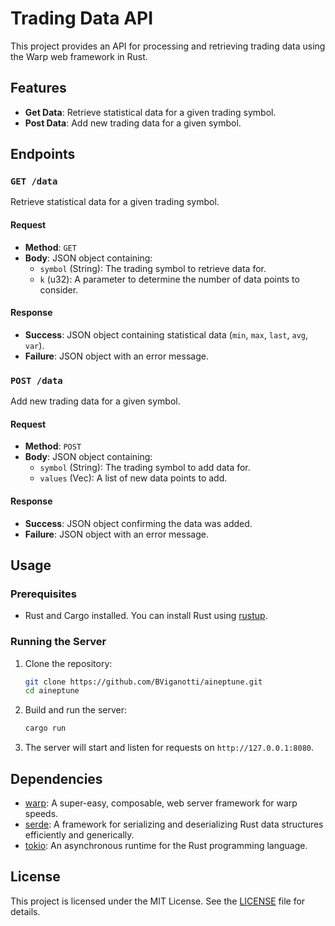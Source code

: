 # Trading Data API

This project provides an API for processing and retrieving trading data using the Warp web framework in Rust.

## Features

- **Get Data**: Retrieve statistical data for a given trading symbol.
- **Post Data**: Add new trading data for a given symbol.

## Endpoints

### `GET /data`

Retrieve statistical data for a given trading symbol.

#### Request

- **Method**: `GET`
- **Body**: JSON object containing:
  - `symbol` (String): The trading symbol to retrieve data for.
  - `k` (u32): A parameter to determine the number of data points to consider.

#### Response

- **Success**: JSON object containing statistical data (`min`, `max`, `last`, `avg`, `var`).
- **Failure**: JSON object with an error message.

### `POST /data`

Add new trading data for a given symbol.

#### Request

- **Method**: `POST`
- **Body**: JSON object containing:
  - `symbol` (String): The trading symbol to add data for.
  - `values` (Vec<f64>): A list of new data points to add.

#### Response

- **Success**: JSON object confirming the data was added.
- **Failure**: JSON object with an error message.

## Usage

### Prerequisites

- Rust and Cargo installed. You can install Rust using [rustup](https://rustup.rs/).

### Running the Server

1. Clone the repository:
    ```sh
    git clone https://github.com/BViganotti/aineptune.git
    cd aineptune
    ```

2. Build and run the server:
    ```sh
    cargo run
    ```

3. The server will start and listen for requests on `http://127.0.0.1:8080`.

## Dependencies

- [warp](https://crates.io/crates/warp): A super-easy, composable, web server framework for warp speeds.
- [serde](https://crates.io/crates/serde): A framework for serializing and deserializing Rust data structures efficiently and generically.
- [tokio](https://crates.io/crates/tokio): An asynchronous runtime for the Rust programming language.

## License

This project is licensed under the MIT License. See the [LICENSE](LICENSE) file for details.